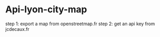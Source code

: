 # Api-lyon-city-map
step 1: export a map from openstreetmap.fr
step 2: get an api key from jcdecaux.fr

